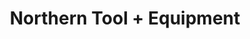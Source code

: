---
title: "Northern Tool + Equipment"
url: /boiling-springs/northern-tool-equipment/
shop: Eisenwaren
---